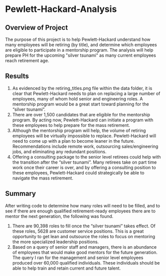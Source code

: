 # Pewlett-Hackard-Analysis

## Overview of Project
The purpose of this project is to help Pewlett-Hackard understand how many employees will be retiring (by title), and determine which employees are eligible to participate in a mentorship program.  The analysis will help prepare PH for the upcoming "silver tsunami" as many current employees reach retirement age.  

## Results

1.	 As evidenced by the retiring_titles.png file within the data folder, it is clear that Pewlett-Hackard needs to plan on replacing a large number of employees, many of whom hold senior and engineering roles.  A mentorship program would be a great start toward planning for the “silver tsunami”.  
2.	There are over 1,500 candidates that are eligible for the mentorship program.  By acting now, Pewlett-Hackard can initiate a program with these employees to help prepare for the mass retirement. 
3.	Although the mentorship program will help, the volume of retiring employees will be virtually impossible to replace.  Pewlett-Hackard will need to come up with a plan to become leaner in the future.  Recommendations include remote work, outsourcing sales/engineering jobs, and eliminating any redundant positions. 
4.	Offering a consulting package to the senior level retirees could help with the transition after the “silver tsunami”.  Many retirees take on part time work once their career is over, and by offering a consulting position to these employees, Pewlett-Hackard could strategically be able to navigate the mass retirement.  

## Summary
After writing code to determine how many roles will need to be filled, and to see if there are enough qualified retirement-ready employees there are to mentor the next generation, the following was found.  

1.	 There are 90,398 roles to fill once the “silver tsunami” takes effect.  Of these roles, 5628 are customer service positions.  This is a great opportunity to get lean and outsource the roles to focus on mentoring the more specialized leadership positions.     
2.	Based on a query of senior staff and managers, there is an abundance of employees that would make good mentors for the future generation.  The query I ran for the management and senior level employees produced over 60,000 qualified individuals.  These individuals should be able to help train and retain current and future talent.  

